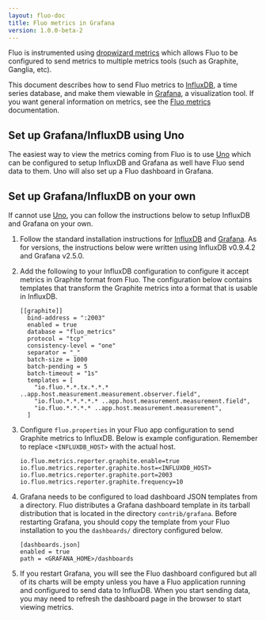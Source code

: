 ```yaml
---
layout: fluo-doc
title: Fluo metrics in Grafana
version: 1.0.0-beta-2
---
```


Fluo is instrumented using [dropwizard metrics][1] which allows Fluo to be configured
to send metrics to multiple metrics tools (such as Graphite, Ganglia, etc).

This document describes how to send Fluo metrics to [InfluxDB], a time series database, and make 
them viewable in [Grafana], a visualization tool.  If you want general information on metrics, see the 
[Fluo metrics][2] documentation. 

## Set up Grafana/InfluxDB using Uno

The easiest way to view the metrics coming from Fluo is to use [Uno] which
can be configured to setup InfluxDB and Grafana as well have Fluo send data to
them.  Uno will also set up a Fluo dashboard in Grafana.

## Set up Grafana/InfluxDB on your own

If cannot use [Uno], you can follow the instructions below to setup InfluxDB and
Grafana on your own.

1.  Follow the standard installation instructions for [InfluxDB] and [Grafana].  As for versions, 
    the instructions below were written using InfluxDB v0.9.4.2 and Grafana v2.5.0. 

2.  Add the following to your InfluxDB configuration to configure it accept metrics
    in Graphite format from Fluo.  The configuration below contains templates that
    transform the Graphite metrics into a format that is usable in InfluxDB.

    ```
    [[graphite]]
      bind-address = ":2003"
      enabled = true
      database = "fluo_metrics"
      protocol = "tcp"
      consistency-level = "one"
      separator = "_"
      batch-size = 1000
      batch-pending = 5
      batch-timeout = "1s"
      templates = [
        "io.fluo.*.*.tx.*.*.* ..app.host.measurement.measurement.observer.field",
        "io.fluo.*.*.*.*.* ..app.host.measurement.measurement.field",
        "io.fluo.*.*.*.* ..app.host.measurement.measurement",
      ]
    ```

3. Configure `fluo.properties` in your Fluo app configuration to send Graphite 
   metrics to InfluxDB.  Below is example configuration. Remember to replace
   `<INFLUXDB_HOST>` with the actual host.

    ```
    io.fluo.metrics.reporter.graphite.enable=true
    io.fluo.metrics.reporter.graphite.host=<INFLUXDB_HOST>
    io.fluo.metrics.reporter.graphite.port=2003
    io.fluo.metrics.reporter.graphite.frequency=10
    ```

4.  Grafana needs to be configured to load dashboard JSON templates from a
    directory.  Fluo distributes a Grafana dashboard template in its tarball 
    distribution that is located in the directory `contrib/grafana`. Before
    restarting Grafana, you should copy the template from your Fluo installation
    to you the `dashboards/` directory configured below.

    ```
    [dashboards.json]
    enabled = true
    path = <GRAFANA_HOME>/dashboards
    ```

5.  If you restart Grafana, you will see the Fluo dashboard configured but all of its charts will 
    be empty unless you have a Fluo application running and configured to send
    data to InfluxDB.  When you start sending data, you may need to refresh the dashboard page in 
    the browser to start viewing metrics.

[1]: https://dropwizard.github.io/metrics/3.1.0/
[2]: /docs/fluo/1.0.0-beta-2/metrics/
[Uno]: https://github.com/astralway/uno
[Grafana]: http://grafana.org/
[InfluxDB]: https://influxdb.com/
